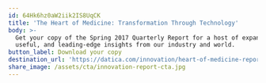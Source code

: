 ```yaml
---
id: 64Hk6hz0aW2iik2IS8UqCK
title: 'The Heart of Medicine: Transformation Through Technology'
body: >-
  Get your copy of the Spring 2017 Quarterly Report for a host of expansive,
  useful, and leading-edge insights from our industry and world. 
button_label: Download your copy
destination_url: 'https://datica.com/innovation/heart-of-medicine-report-spring-2017/'
share_image: /assets/cta/innovation-report-cta.jpg
---
```


  